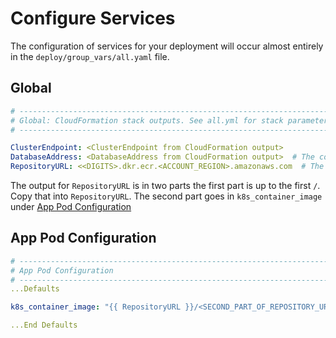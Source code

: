 # Configure Services

The configuration of services for your deployment will occur almost entirely in the `deploy/group_vars/all.yaml` file.

## Global

```yaml
# ----------------------------------------------------------------------------
# Global: CloudFormation stack outputs. See all.yml for stack parameters.
# ----------------------------------------------------------------------------

ClusterEndpoint: <ClusterEndpoint from CloudFormation output>
DatabaseAddress: <DatabaseAddress from CloudFormation output>  # The connection endpoint for the database. -
RepositoryURL: <<DIGITS>.dkr.ecr.<ACCOUNT_REGION>.amazonaws.com  # The docker repository URL
```

The output for `RepositoryURL` is in two parts the first part is up to the first `/`. Copy that into `RepositoryURL`.
The second part goes in `k8s_container_image` under [App Pod Configuration](#app-pod-configuration)

## App Pod Configuration
```yaml
# ----------------------------------------------------------------------------
# App Pod Configuration
# ----------------------------------------------------------------------------
...Defaults

k8s_container_image: "{{ RepositoryURL }}/<SECOND_PART_OF_REPOSITORY_URL"

...End Defaults
```

## 
